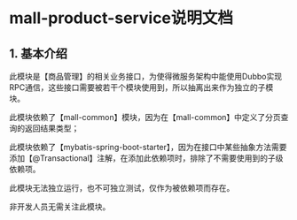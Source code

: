 # mall-product-service说明文档

## 1. 基本介绍

此模块是【商品管理】的相关业务接口，为使得微服务架构中能使用Dubbo实现RPC通信，这些接口需要被若干个模块使用到，所以抽离出来作为独立的子模块。

此模块依赖了【mall-common】模块，因为在【mall-common】中定义了分页查询的返回结果类型；

此模块依赖了【mybatis-spring-boot-starter】，因为在接口中某些抽象方法需要添加【@Transactional】注解，在添加此依赖项时，排除了不需要使用到的子级依赖项。

此模块无法独立运行，也不可独立测试，仅作为被依赖项而存在。

非开发人员无需关注此模块。